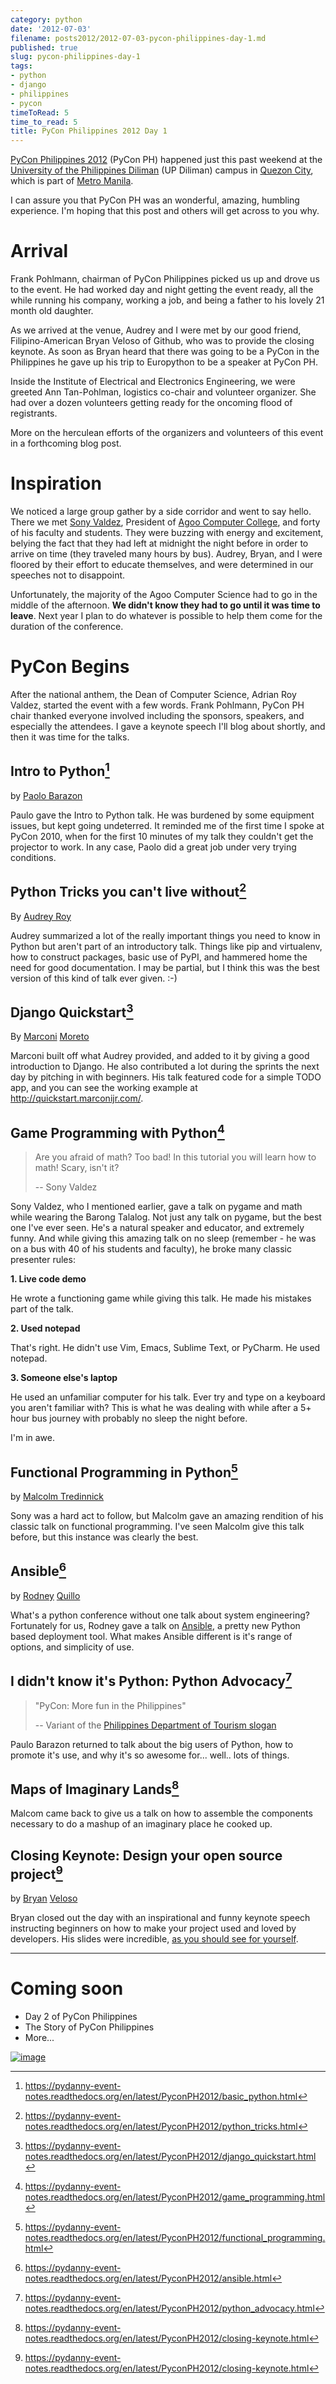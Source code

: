 ```yaml
---
category: python
date: '2012-07-03'
filename: posts2012/2012-07-03-pycon-philippines-day-1.md
published: true
slug: pycon-philippines-day-1
tags:
- python
- django
- philippines
- pycon
timeToRead: 5
time_to_read: 5
title: PyCon Philippines 2012 Day 1
---
```


[PyCon Philippines 2012](http://ph.pycon.org) (PyCon PH) happened just
this past weekend at the [University of the Philippines
Diliman](http://www.upd.edu.ph/) (UP Diliman) campus in [Quezon
City](http://en.wikipedia.org/wiki/Quezon_City), which is part of [Metro
Manila](http://en.wikipedia.org/wiki/Metro_Manila).

I can assure you that PyCon PH was an wonderful, amazing, humbling
experience. I'm hoping that this post and others will get across to you
why.

Arrival
=======

Frank Pohlmann, chairman of PyCon Philippines picked us up and drove us
to the event. He had worked day and night getting the event ready, all
the while running his company, working a job, and being a father to his
lovely 21 month old daughter.

As we arrived at the venue, Audrey and I were met by our good friend,
Filipino-American Bryan Veloso of Github, who was to provide the closing
keynote. As soon as Bryan heard that there was going to be a PyCon in
the Philippines he gave up his trip to Europython to be a speaker at
PyCon PH.

Inside the Institute of Electrical and Electronics Engineering, we were
greeted Ann Tan-Pohlman, logistics co-chair and volunteer organizer. She
had over a dozen volunteers getting ready for the oncoming flood of
registrants.

More on the herculean efforts of the organizers and volunteers of this
event in a forthcoming blog post.

Inspiration
===========

We noticed a large group gather by a side corridor and went to say
hello. There we met [Sony Valdez](https://twitter.com/mrvaldez),
President of [Agoo Computer College](http://www.13hq.com/), and forty of
his faculty and students. They were buzzing with energy and excitement,
belying the fact that they had left at midnight the night before in
order to arrive on time (they traveled many hours by bus). Audrey,
Bryan, and I were floored by their effort to educate themselves, and
were determined in our speeches not to disappoint.

Unfortunately, the majority of the Agoo Computer Science had to go in
the middle of the afternoon. **We didn't know they had to go until it
was time to leave**. Next year I plan to do whatever is possible to help
them come for the duration of the conference.

PyCon Begins
============

After the national anthem, the Dean of Computer Science, Adrian Roy
Valdez, started the event with a few words. Frank Pohlmann, PyCon PH
chair thanked everyone involved including the sponsors, speakers, and
especially the attendees. I gave a keynote speech I'll blog about
shortly, and then it was time for the talks.

Intro to Python[^1]
-------------------

by [Paolo Barazon](http://twitter.com/titopao)

Paulo gave the Intro to Python talk. He was burdened by some equipment
issues, but kept going undeterred. It reminded me of the first time I
spoke at PyCon 2010, when for the first 10 minutes of my talk they
couldn't get the projector to work. In any case, Paolo did a great job
under very trying conditions.

Python Tricks you can't live without[^2]
-----------------------------------------

By [Audrey Roy](http://audreymroy.com)

Audrey summarized a lot of the really important things you need to know
in Python but aren't part of an introductory talk. Things like pip and
virtualenv, how to construct packages, basic use of PyPI, and hammered
home the need for good documentation. I may be partial, but I think this
was the best version of this kind of talk ever given. :-)

Django Quickstart[^3]
---------------------

By [Marconi](http://marconijr.com/)
[Moreto](https://twitter.com/marconimjr)

Marconi built off what Audrey provided, and added to it by giving a good
introduction to Django. He also contributed a lot during the sprints the
next day by pitching in with beginners. His talk featured code for a
simple TODO app, and you can see the working example at
<http://quickstart.marconijr.com/>.

Game Programming with Python[^4]
--------------------------------

> Are you afraid of math? Too bad! In this tutorial you will learn how
> to math! Scary, isn't it?
>
> -- Sony Valdez

Sony Valdez, who I mentioned earlier, gave a talk on pygame and math
while wearing the Barong Talalog. Not just any talk on pygame, but the
best one I've ever seen. He's a natural speaker and educator, and
extremely funny. And while giving this amazing talk on no sleep
(remember - he was on a bus with 40 of his students and faculty), he
broke many classic presenter rules:

**1. Live code demo**

He wrote a functioning game while giving this talk. He made his mistakes
part of the talk.

**2. Used notepad**

That's right. He didn't use Vim, Emacs, Sublime Text, or PyCharm. He
used notepad.

**3. Someone else's laptop**

He used an unfamiliar computer for his talk. Ever try and type on a
keyboard you aren't familiar with? This is what he was dealing with
while after a 5+ hour bus journey with probably no sleep the night
before.

I'm in awe.

Functional Programming in Python[^5]
------------------------------------

by [Malcolm Tredinnick](https://twitter.com/malcolmt)

Sony was a hard act to follow, but Malcolm gave an amazing rendition of
his classic talk on functional programming. I've seen Malcolm give this
talk before, but this instance was clearly the best.

Ansible[^6]
-----------

by [Rodney](http://capsunlock.net) [Quillo](https://github.com/cocoy)

What's a python conference without one talk about system engineering?
Fortunately for us, Rodney gave a talk on
[Ansible](http://ansible.github.com/), a pretty new Python based
deployment tool. What makes Ansible different is it's range of options,
and simplicity of use.

I didn't know it's Python: Python Advocacy[^7]
------------------------------------------------

> "PyCon: More fun in the Philippines"
>
> -- Variant of the [Philippines Department of Tourism
> slogan](http://www.itsmorefuninthephilippines.com/)

Paulo Barazon returned to talk about the big users of Python, how to
promote it's use, and why it's so awesome for... well.. lots of
things.

Maps of Imaginary Lands[^8]
---------------------------

Malcom came back to give us a talk on how to assemble the components
necessary to do a mashup of an imaginary place he cooked up.

Closing Keynote: Design your open source project[^9]
----------------------------------------------------

by [Bryan](https://twitter.com/bryanveloso)
[Veloso](http://avalonstar.com/)

Bryan closed out the day with an inspirational and funny keynote speech
instructing beginners on how to make your project used and loved by
developers. His slides were incredible, [as you should see for
yourself](https://speakerdeck.com/u/bryan/p/design-your-own-open-source-project).

------------------------------------------------------------------------

Coming soon
===========

-   Day 2 of PyCon Philippines
-   The Story of PyCon Philippines
-   More...

[![image](http://ph.pycon.org/images/phpug.png)](http://ph.pycon.org)

[^1]: <https://pydanny-event-notes.readthedocs.org/en/latest/PyconPH2012/basic_python.html>

[^2]: <https://pydanny-event-notes.readthedocs.org/en/latest/PyconPH2012/python_tricks.html>

[^3]: <https://pydanny-event-notes.readthedocs.org/en/latest/PyconPH2012/django_quickstart.html>

[^4]: <https://pydanny-event-notes.readthedocs.org/en/latest/PyconPH2012/game_programming.html>

[^5]: <https://pydanny-event-notes.readthedocs.org/en/latest/PyconPH2012/functional_programming.html>

[^6]: <https://pydanny-event-notes.readthedocs.org/en/latest/PyconPH2012/ansible.html>

[^7]: <https://pydanny-event-notes.readthedocs.org/en/latest/PyconPH2012/python_advocacy.html>

[^8]: <https://pydanny-event-notes.readthedocs.org/en/latest/PyconPH2012/closing-keynote.html>

[^9]: <https://pydanny-event-notes.readthedocs.org/en/latest/PyconPH2012/closing-keynote.html>
